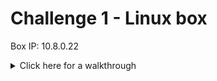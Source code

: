 # Challenge 1 - Linux box


Box IP: 10.8.0.22

<details>
  <summary>Click here for a walkthrough</summary>
  
  Once you have gained the foothold with SSH, you can view date_checker.c with the below command. Here we can see the program returns a date in the command line.
  
  <p align="center">
	      <img src="https://github.com/DMUHackers/weekly_sessions/blob/master/2020-2021/week_11/challenge_1/ch1shots/catdatechecker.png">
  </p>
  
  
  
  <p align="center">
	      <img src="https://github.com/DMUHackers/weekly_sessions/blob/master/2020-2021/week_11/challenge_1/ch1shots/echobinbash.png">
  </p>

  Change the permissions of the file to be executable

  <p align="center">
	      <img src="https://github.com/DMUHackers/weekly_sessions/blob/master/2020-2021/week_11/challenge_1/ch1shots/chmodtmpdate.png">
  </p>
  
  
  
  <p align="center">
	      <img src="https://github.com/DMUHackers/weekly_sessions/blob/master/2020-2021/week_11/challenge_1/ch1shots/exportpath.png">
  </p>
  
  Run the program as so, and check your success with 'id'
  
  <p align="center">
	      <img src="https://github.com/DMUHackers/weekly_sessions/blob/master/2020-2021/week_11/challenge_1/ch1shots/rootgained.png">
  </p>

</details>
